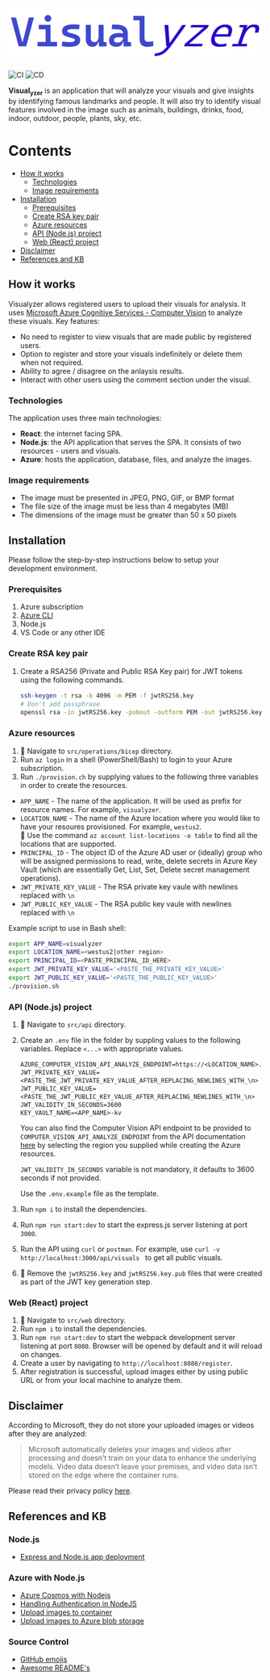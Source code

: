 ![logo](./docs/images/visualyzer-image.png "Visualyzer")

![CI](https://github.com/joslij/visualyzer/actions/workflows/visualyzer-ci.yml/badge.svg) ![CD](https://github.com/joslij/visualyzer/actions/workflows/visualyzer-cd.yml/badge.svg)

**Visual<sub>yzer</sub>** is an application that will analyze your visuals and give insights by identifying famous landmarks and people. It will also try to identify visual features involved in the image such as animals, buildings, drinks, food, indoor, outdoor, people, plants, sky, etc.

# Contents

- [How it works](#how-it-works)
  - [Technologies](#technologies)
  - [Image requirements](#image-requirements)
- [Installation](#installation)
  - [Prerequisites](#prerequisites)
  - [Create RSA key pair](#create-rsa-key-pair)
  - [Azure resources](#azure-resources)
  - [API (Node.js) project](#api-nodejs-project)
  - [Web (React) project](#web-react-project)
- [Disclaimer](#disclaimer)
- [References and KB](#references-and-kb)

## How it works

Visualyzer allows registered users to upload their visuals for analysis. It uses [Microsoft Azure Cognitive Services - Computer Vision](https://docs.microsoft.com/en-gb/azure/cognitive-services/computer-vision/) to analyze these visuals. Key features:

- No need to register to view visuals that are made public by registered users.
- Option to register and store your visuals indefinitely or delete them when not required.
- Ability to agree / disagree on the anlaysis results.
- Interact with other users using the comment section under the visual.

### Technologies

The application uses three main technologies:

- **React**: the internet facing SPA.
- **Node.js**: the API application that serves the SPA. It consists of two resources - users and visuals.
- **Azure**: hosts the application, database, files, and analyze the images.

### Image requirements

- The image must be presented in JPEG, PNG, GIF, or BMP format
- The file size of the image must be less than 4 megabytes (MB)
- The dimensions of the image must be greater than 50 x 50 pixels

## Installation

Please follow the step-by-step instructions below to setup your development environment.

### Prerequisites

1. Azure subscription
1. [Azure CLI](https://docs.microsoft.com/en-us/cli/azure/install-azure-cli)
1. Node.js
1. VS Code or any other IDE

### Create RSA key pair

1. Create a RSA256 (Private and Public RSA Key pair) for JWT tokens using the following commands.

   ```bash
   ssh-keygen -t rsa -b 4096 -m PEM -f jwtRS256.key
   # Don't add passphrase
   openssl rsa -in jwtRS256.key -pubout -outform PEM -out jwtRS256.key.pub
   ```

### Azure resources

1. :open_file_folder: Navigate to `src/operations/bicep` directory.
1. Run `az login` in a shell (PowerShell/Bash) to login to your Azure subscription.
1. Run `./provision.ch` by supplying values to the following three variables in order to create the resources.

- `APP_NAME` - The name of the application. It will be used as prefix for resource names. For example, `visualyzer`.
- `LOCATION_NAME` - The name of the Azure location where you would like to have your resoures provisioned. For example, `westus2`.  
  :pushpin: Use the command `az account list-locations -o table` to find all the locations that are supported.
- `PRINCIPAL_ID` - The object ID of the Azure AD user or (ideally) group who will be assigned permissions to read, write, delete secrets in Azure Key Vault (which are essentially Get, List, Set, Delete secret management operations).
- `JWT_PRIVATE_KEY_VALUE` - The RSA private key vaule with newlines replaced with `\n`
- `JWT_PUBLIC_KEY_VALUE` - The RSA public key vaule with newlines replaced with `\n`

Example script to use in Bash shell:

```bash
export APP_NAME=visualyzer
export LOCATION_NAME=<westus2|other region>
export PRINCIPAL_ID=<PASTE_PRINCIPAL_ID_HERE>
export JWT_PRIVATE_KEY_VALUE='<PASTE_THE_PRIVATE_KEY_VALUE>'
export JWT_PUBLIC_KEY_VALUE='<PASTE_THE_PUBLIC_KEY_VALUE>'
./provision.sh
```

### API (Node.js) project

1. :open_file_folder: Navigate to `src/api` directory.

1. Create an `.env` file in the folder by suppling values to the following variables. Replace `<...>` with appropriate values.

   ```env
   AZURE_COMPUTER_VISION_API_ANALYZE_ENDPOINT=https://<LOCATION_NAME>.api.cognitive.microsoft.com/vision/v3.2/analyze
   JWT_PRIVATE_KEY_VALUE=<PASTE_THE_JWT_PRIVATE_KEY_VALUE_AFTER_REPLACING_NEWLINES_WITH_\n>
   JWT_PUBLIC_KEY_VALUE=<PASTE_THE_JWT_PUBLIC_KEY_VALUE_AFTER_REPLACING_NEWLINES_WITH_\n>
   JWT_VALIDITY_IN_SECONDS=3600
   KEY_VAULT_NAME=<APP_NAME>-kv
   ```

   You can also find the Computer Vision API endpoint to be provided to `COMPUTER_VISION_API_ANALYZE_ENDPOINT` from the API documentation [here](https://westus.dev.cognitive.microsoft.com/docs/services/computer-vision-v3-2/) by selecting the region you supplied while creating the Azure resources.

   `JWT_VALIDITY_IN_SECONDS` variable is not mandatory, it defaults to 3600 seconds if not provided.

   Use the `.env.example` file as the template.

1. Run `npm i` to install the dependencies.
1. Run `npm run start:dev` to start the express.js server listening at port `3000`.
1. Run the API using `curl` or `postman`. For example, use `curl -v http://localhost:3000/api/visuals ` to get all public visuals.
1. :bell: Remove the `jwtRS256.key` and `jwtRS256.key.pub` files that were created as part of the JWT key generation step.

### Web (React) project

1. :open_file_folder: Navigate to `src/web` directory.
1. Run `npm i` to install the dependencies.
1. Run `npm run start:dev` to start the webpack development server listening at port `8080`. Browser will be opened by default and it will reload on changes.
1. Create a user by navigating to `http://localhost:8080/register`.
1. After registration is successful, upload images either by using public URL or from your local machine to analyze them.

## Disclaimer

According to Microsoft, they do not store your uploaded images or videos after they are analyzed:

> Microsoft automatically deletes your images and videos after processing and doesn’t train on your data to enhance the underlying models. Video data doesn’t leave your premises, and video data isn’t stored on the edge where the container runs.

Please read their privacy policy [here](https://azure.microsoft.com/en-gb/support/legal/cognitive-services-compliance-and-privacy/).

## References and KB

### Node.js

- [Express and Node.js app deployment](https://developer.mozilla.org/en-US/docs/Learn/Server-side/Express_Nodejs/deployment)

### Azure with Node.js

- [Azure Cosmos with Nodejs](https://docs.microsoft.com/en-us/azure/cosmos-db/sql-api-nodejs-application)
- [Handling Authentication in NodeJS](https://codeburst.io/handling-authentication-in-nodejs-express-with-passport-part-3-authentication-and-authorization-8e07d819a113)
- [Upload images to container](https://docs.microsoft.com/en-us/azure/storage/blobs/storage-quickstart-blobs-nodejs#upload-blobs-to-a-container)
- [Upload images to Azure blob storage](https://arjunphp.com/express-js-upload-images-to-azure-blob-storage/)

### Source Control

- [GitHub emojis](https://github.com/ikatyang/emoji-cheat-sheet/blob/master/README.md)
- [Awesome README's](https://github.com/matiassingers/awesome-readme)
